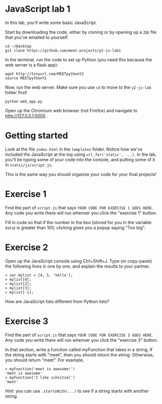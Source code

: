 # JavaScript lab 1

In this lab, you'll write some basic JavaScript.

Start by downloading the code, either by cloning or by opening
up a zip file that you've emailed to yourself:

```
cd ~/Desktop
git clone https://github.com/meet-projects/y2-js-lab1
```

In the terminal, run the code to set up Python (you need this because the web server
is a flask app):

```
wget http://tinyurl.com/MEETpythonY2
source MEETpythonY2
```

Now, run the web server. Make sure you use `cd` to move to the
`y2-js-lab` folder first!

```
python web_app.py
```

Open up the Chromium web browser (not Firefox) and navigate to
http://127.0.0.1:5000 .

# Getting started

Look at the file `index.html` in the `templates` folder. Notice how we've
included the JavaScript at the top using `url_for('static', ...)`. In the lab,
you'll be typing some of your code into the console, and putting some of it in
`static/js/script.js`.

This is the same way you should organize your code for your final projects!

# Exercise 1

Find the part of `script.js` that says `YOUR CODE FOR EXERCISE 1 GOES HERE`.
Any code you write there will run whenver you click the "exercise 1" button.

Fill in code so that if the number in the box (stored for you in the variable
`data`) is greater than 100, clicking gives you a popup saying "Too big".


# Exercise 2

Open up the JavaScript console using Ctrl+Shift+J. Type (or copy-paste) the
following lines in one by one, and explain the results to your partner.

    > var mylist = [4, 5, 'hello'];
    > mylist[0];
    > mylist[2];
    > mylist[3];
    > mylist[-1];

How are JavaScript lists different from Python lists?

# Exercise 3

Find the part of `script.js` that says `YOUR CODE FOR EXERCISE 3 GOES HERE`.
Any code you write there will run whenver you click the "exercise 3" button.

In that section, write a function called myFunction that takes in a string.
If the string starts with "meet", then you should return the string. Otherwise,
you should return "meet". For example, 

```
> myFunction('meet is awesome!')
'meet is awesome'
> myFunction('I like schnitzel')
'meet'
```

*Hint*: you can use `.startsWith(...)` to see if a string starts with another
string.
